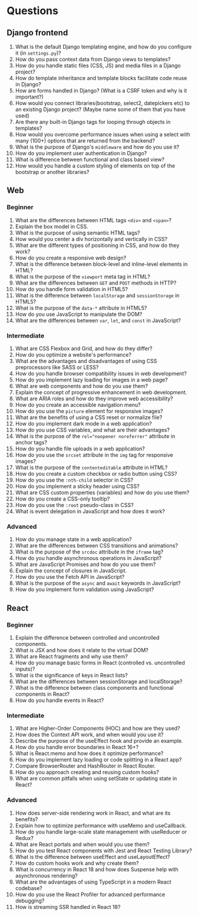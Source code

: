 # Questions

## Django frontend

1. What is the default Django templating engine, and how do you configure it (in `settings.py`)?
2. How do you pass context data from Django views to templates?
3. How do you handle static files (CSS, JS) and media files in a Django project?
4. How do template inheritance and template blocks facilitate code reuse in Django?
5. How are forms handled in Django? (What is a CSRF token and why is it important?)
6. How would you connect libraries(bootstrap, select2, datepickers etc) to an existing Django project? (Maybe name some of them that you have used)
7. Are there any built-in Django tags for looping through objects in templates?
8. How would you overcome performance issues when using a select with many (100+) options that are returned from the backend?
9. What is the purpose of Django's `middleware` and how do you use it?
10. How do you implement user authentication in Django?
11. What is difference between functional and class based view?
12. How would you handle a custom styling of elements on top of the bootstrap or another libraries?

## Web

### Beginner

1. What are the differences between HTML tags `<div>` and `<span>`?
2. Explain the box model in CSS.
3. What is the purpose of using semantic HTML tags?
4. How would you center a div horizontally and vertically in CSS?
5. What are the different types of positioning in CSS, and how do they work?
6. How do you create a responsive web design?
7. What is the difference between block-level and inline-level elements in HTML?
8. What is the purpose of the `viewport` meta tag in HTML?
9. What are the differences between `GET` and `POST` methods in HTTP?
10. How do you handle form validation in HTML5?
11. What is the difference between `localStorage` and `sessionStorage` in HTML5?
12. What is the purpose of the `data-*` attribute in HTML5?
13. How do you use JavaScript to manipulate the DOM?
14. What are the differences between `var`, `let`, and `const` in JavaScript?

### Intermediate

1. What are CSS Flexbox and Grid, and how do they differ?
2. How do you optimize a website's performance?
3. What are the advantages and disadvantages of using CSS preprocessors like SASS or LESS?
4. How do you handle browser compatibility issues in web development?
5. How do you implement lazy loading for images in a web page?
6. What are web components and how do you use them?
7. Explain the concept of progressive enhancement in web development.
8. What are ARIA roles and how do they improve web accessibility?
9. How do you create an accessible navigation menu?
10. How do you use the `picture` element for responsive images?
11. What are the benefits of using a CSS reset or normalize file?
12. How do you implement dark mode in a web application?
13. How do you use CSS variables, and what are their advantages?
14. What is the purpose of the `rel="noopener noreferrer"` attribute in anchor tags?
15. How do you handle file uploads in a web application?
16. How do you use the `srcset` attribute in the `img` tag for responsive images?
17. What is the purpose of the `contenteditable` attribute in HTML?
18. How do you create a custom checkbox or radio button using CSS?
19. How do you use the `:nth-child` selector in CSS?
20. How do you implement a sticky header using CSS?
21. What are CSS custom properties (variables) and how do you use them?
22. How do you create a CSS-only tooltip?
23. How do you use the `:root` pseudo-class in CSS?
24. What is event delegation in JavaScript and how does it work?

### Advanced

1. How do you manage state in a web application?
2. What are the differences between CSS transitions and animations?
3. What is the purpose of the `srcdoc` attribute in the `iframe` tag?
4. How do you handle asynchronous operations in JavaScript?
5. What are JavaScript Promises and how do you use them?
6. Explain the concept of closures in JavaScript.
7. How do you use the Fetch API in JavaScript?
8. What is the purpose of the `async` and `await` keywords in JavaScript?
9. How do you implement form validation using JavaScript?

## React

### Beginner

1. Explain the difference between controlled and uncontrolled components.
2. What is JSX and how does it relate to the virtual DOM?
3. What are React fragments and why use them?
4. How do you manage basic forms in React (controlled vs. uncontrolled inputs)?
5. What is the significance of keys in React lists?
6. What are the differences between sessionStorage and localStorage?
7. What is the difference between class components and functional components in React?
8. How do you handle events in React?

### Intermediate

1. What are Higher-Order Components (HOC) and how are they used?
2. How does the Context API work, and when would you use it?
3. Describe the purpose of the useEffect hook and provide an example.
4. How do you handle error boundaries in React 16+?
5. What is React.memo and how does it optimize performance?
6. How do you implement lazy loading or code splitting in a React app?
7. Compare BrowserRouter and HashRouter in React Router.
8. How do you approach creating and reusing custom hooks?
9. What are common pitfalls when using setState or updating state in React?

### Advanced

1. How does server-side rendering work in React, and what are its benefits?
2. Explain how to optimize performance with useMemo and useCallback.
3. How do you handle large-scale state management with useReducer or Redux?
4. What are React portals and when would you use them?
5. How do you test React components with Jest and React Testing Library?
6. What is the difference between useEffect and useLayoutEffect?
7. How do custom hooks work and why create them?
8. What is concurrency in React 18 and how does Suspense help with asynchronous rendering?
9. What are the advantages of using TypeScript in a modern React codebase?
10. How do you use the React Profiler for advanced performance debugging?
11. How is streaming SSR handled in React 18?
